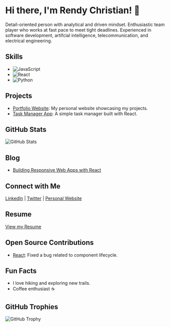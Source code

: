 # Hi there, I'm Rendy Christian! 👋

Detail-oriented person with analytical and driven mindset. Enthusiastic team player who works at fast pace to meet tight deadlines. Experienced in software development, artifcial intelligence, telecommunication, and electrical engineering.

## Skills

- ![JavaScript](https://img.shields.io/badge/JavaScript-Intermediate-yellow)
- ![React](https://img.shields.io/badge/React-Advanced-blue)
- ![Python](https://img.shields.io/badge/Python-Proficient-green)

## Projects

- [Portfolio Website](https://github.com/johndoe/portfolio): My personal website showcasing my projects.
- [Task Manager App](https://github.com/johndoe/task-manager): A simple task manager built with React.

## GitHub Stats

![GitHub Stats](https://github-readme-stats.vercel.app/api?username=johndoe&show_icons=true&theme=radical)

## Blog

- [Building Responsive Web Apps with React](https://johndoe.dev/blog/responsive-react)

## Connect with Me

[LinkedIn](https://www.linkedin.com/in/johndoe/) | [Twitter](https://twitter.com/johndoe/) | [Personal Website](https://www.johndoe.dev/)

## Resume

[View my Resume](https://www.johndoe.dev/resume.pdf)

## Open Source Contributions

- [React](https://github.com/facebook/react): Fixed a bug related to component lifecycle.

## Fun Facts

- I love hiking and exploring new trails.
- Coffee enthusiast ☕️

## GitHub Trophies

![GitHub Trophy](https://github-profile-trophy.vercel.app/?username=johndoe)
